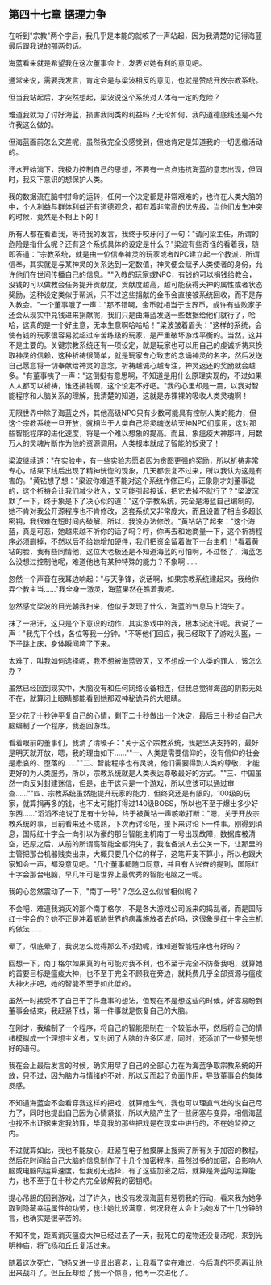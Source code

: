 ## 第四十七章 据理力争

在听到"宗教"两个字后，我几乎是本能的就咳了一声站起，因为我清楚的记得海蓝最后跟我说的那两句话。

海蓝看来就是希望我在这次董事会上，发表对她有利的意见吧。

通常来说，需要我发言，肯定会是与梁波相反的意见，也就是赞成开放宗教系统。

但当我站起后，才突然想起，梁波说这个系统对人体有一定的危险？

难道我就为了讨好海蓝，损害我同类的利益吗？无论如何，我的道德底线还是不允许我这么做的。

但海蓝面前怎么交差呢，虽然我完全没感觉到，但她肯定是知道我的一切思维活动的。

汗水开始淌下，我极力控制自己的思想，不要有一点点违抗海蓝的意志出现，但同时，我又下意识的想保护人类。

我的数据流在脑中拼命的运转，任何一个决定都是非常艰难的，也许在人类大脑的中，个人利益与群体利益还有道德观念，都有着非常高的优先级，当他们发生冲突的时候，竟然是不相上下的！

所有人都在看着我，等待我的发言，我终于咬牙问了一句："请问梁主任，所谓的危险是指什么呢？还有这个系统具体的设定是什么？"梁波有些奇怪的看着我，随即答道："宗教系统，就是由一位信奉神灵的玩家或者NPC建立起一个教派，所谓信奉，其实就是与某神灵的关系达到一定数值，神灵便会赋予人类使者的身份，允许他们在世间传播自己的信息。""入教的玩家或NPC，有钱的可以捐钱给教会，没钱的可以做教会任务提升贡献度，贡献度越高，越可能获得天神的属性或者状态奖励，这种设定类似于帮派，只不过这些捐献的金币会直接被系统回收，而不是存入教会。"一个董事哦了一声："那不错啊，金币就相当于世界币，或许有些败家子还会从现实中兑钱进来捐献呢，我们只是由海蓝发送一些数据给他们就行了，哈哈，这真的是一个好主意，无本生意啊哈哈哈！"梁波皱着眉头："这样的系统，会使有钱的玩家很容易就超过辛苦练级的玩家，是严重破坏游戏平衡的。当然，这并不是主要的。关键宗教系统还有一项设定，就是玩家也可以用自己的虔诚祈祷来换取神灵的信赖，这种祈祷很简单，就是玩家专心致志的念诵神灵的名字，然后发送自己愿意将一切奉献给神灵的意念，祈祷越诚心越专注，神灵返还的奖励就会越多。"有董事咦了一声："这倒挺有意思啊，不知道是用什么原理实现的，不过如果人人都可以祈祷，谁还捐钱啊，这个设定不好吧。"我的心里却是一震，以我对智能程序和人脑关系的理解，我清楚的知道，这就是赤裸裸的吸收人类灵魂啊！

无限世界中除了海蓝之外，其他高级NPC只有少数可能具有控制人类的能力，但这个宗教系统一旦开放，就相当于人类自己将灵魂送给天神NPC们享用，这对那些智能程序的进化速度，将是一个难以想象的提高。而且，象瘟疫大神那样，用数万人的灵魂片断作为他的资源调用，人类根本就成了智能的奴隶了！

梁波继续道："在实验中，有一些实验志愿者因为贪图更强的奖励，所以祈祷非常专心，结果下线后出现了精神恍惚的现象，几天都恢复不过来，所以我认为这是有害的。"黄钻想了想："梁波你难道不能对这个系统作修正吗，正象刚才刘董事说的，这个祈祷会让我们减少收入，又可能引起投诉，把它去掉不就行了？"梁波沉默了一下，终于象是下了决心似的道："这个宗教系统，完全是海蓝自己编制的，她不肯对我公开源程序也不肯修改，这套系统又非常庞大，而且设置了相当多超长密钥，我很难在短时间内破解，所以，我没办法修改。"黄钻站了起来："这个海蓝，真是可恶，她越来越不听你的话了吗？哼，你再去和她商量一下，这个祈祷程序必须删掉，不然以后不给她增加硬件，我们把资金留着做下一台主机！"看着黄钻的脸，我有些同情他，这位大老板还是不知道海蓝的可怕啊，不过怪了，海蓝怎么没想过控制他呢，难道他也有某种特殊的能力？不象啊……

忽然一个声音在我耳边响起："与天争锋，说话啊，如果宗教系统建起来，我给你弄个教主当……"我全身一激灵，海蓝果然在瞧着我呢。

忽然感觉梁波的目光朝我扫来，他似乎发现了什么，海蓝的气息马上消失了。

抹了一把汗，这只是个下意识的动作，其实游戏中的我，根本没流汗呢。我说了一声："我先下个线，各位等我一分钟。"不等他们回应，我已经取下了游戏头盔，一下子跳上床，身体瞬间垮了下来。

太难了，叫我如何选择呢，我不想被海蓝毁灭，又不想成一个人类的罪人，该怎么办？

虽然已经回到现实中，大脑没有和任何网络设备相连，但我总觉得海蓝的阴影无处不在，就算闭上眼睛都能看到她那双神秘诡异的大眼睛。

至少花了十秒钟平复自己的心情，剩下二十秒做出一个决定，最后三十秒给自己大脑编制了一个程序，我返回游戏。

看着眼前的董事们，我清了清嗓子："关于这个宗教系统，我是坚决支持的，最好是明天就开放，嗯，我的理由如下……""一、人类是需要信仰的，没有信仰的社会是悲哀的、堕落的……""二、智能程序也有灵魂，他们需要得到人类的尊敬，才能更好的为人类服务，所以，宗教系统就是人类表达尊敬最好的方式。""三、中国虽然一向反对封建迷信，但是，由于这只是一个游戏，所以应该可以通过审查……""四、宗教系统虽然能提升玩家的能力，但终究还是有限的，100级的玩家，就算捐再多的钱，也不太可能打得过140级BOSS，所以也不至于爆出多少好东西……"滔滔不绝说了足有十分钟，终于被黄钻一声咳嗽打断："嗯，关于开放宗教系统的事，目前看来还不成熟，下次再讨论吧，接下来讨论下一件事。刚得到消息，国际红十字会一向引以为豪的那台智能主机南丁一号出现故障，数据库被清空，还原之后，从前的所谓高智能全都消失了，我准备派人去公关一下，让那里的主管把那台机器贱卖出来，大概只要几个亿的样子，这笔开支不算小，所以也跟大家知会一声，都没意见吧。"几个董事都随口同意，并且有人兴奋的提到，国际红十字会那台电脑，早几年可是世界上最优秀的智能电脑之一呢。

我的心忽然震动了一下，"南丁一号"？怎么这么似曾相似呢？

不会吧，难道我消灭的那个南丁格尔，不是各大游戏公司派来的捣乱者，而是国际红十字会的？她不正是冲着威胁世界的病毒施放者去的吗，这很象是红十字会主机的做法……

晕了，彻底晕了，我说怎么觉得那么不对劲呢，谁知道智能程序也有好的？

回想一下，南丁格尔如果真的有可能对我不利，也不至于完全不防备我吧，就算她的首要目标是瘟疫大神，也不至于完全不顾我在旁边，就耗费几乎全部资源与瘟疫大神火拼吧，她的智能不至于如此低的。

虽然一时接受不了自己干了件蠢事的想法，但现在不是想这些的时候，好容易盼到董事会结束，我赶紧下线，第一件事就是恢复自己的大脑。

在刚才，我编制了一个程序，将自己的智能限制在一个较低水平，然后将自己的情绪模拟成一个理想主义者，又封闭了大脑的许多区域，同时，还添加了一些预先想好的语句。

我在会上最后发言的时候，确实用尽了自己的全部心力在为海蓝争取宗教系统的开放，只不过，因为脑力与情绪的不对，所以反而起了负面作用，导致董事会的集体反感。

不知道海蓝会不会看穿我这样的把戏，就算她生气，我也可以理直气壮的说自己尽力了，同时也提出自己因为心情紧张，所以大脑产生了一些闭塞与变异，相信海蓝也找不出证据来定我的罪，毕竟我的那些把戏是在现实中进行的，不在她监控之内。

不过就算如此，我也不能放心，赶紧在电子触摸屏上搜索了所有关于加密的教程，然后花时间给自己大脑的信息制作了十几个加密程序，虽然过多的加密，会影响人脑或电脑的运算速度，但我别无选择，有了这些加密之后，就算是海蓝的运算能力，也不至于在十秒之内完全破解我的密钥吧。

提心吊胆的回到游戏，过了许久，也没有发现海蓝有惩罚我的行动，看来我为她争取到隐藏幸运属性的功劳，也让她比较满意，何况我在大会上为她发了十几分钟的言，也确实是很辛苦的。

不知不觉，距离消灭瘟疫大神已经过去了一天，我死亡的宠物还没复活呢，来到光明神庙，将飞扬和丘丘复活过来。

随着这次死亡，飞扬又进一步显出衰老，让我看了实在难过，今后真的不愿再让他出来战斗了。但丘丘却给了我一个惊喜，他再一次进化了。

